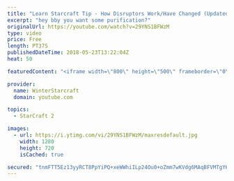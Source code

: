 ```yaml
---
title: "Learn Starcraft Tip - How Disruptors Work/Have Changed (Updated Patch 4.0 2018)"
excerpt: "hey bby you want some purification?"
originalUrl: https://youtube.com/watch?v=29YNS1BFWzM
type: video
price: Free
length: PT37S
publishedDateTime: 2018-05-23T13:22:04Z
heat: 50

featuredContent: "<iframe width=\"800\" height=\"500\" frameborder=\"0\" src=\"https://www.youtube.com/embed/29YNS1BFWzM\" allow=\"accelerometer; autoplay; encrypted-media; gyroscope; picture-in-picture\" allowfullscreen></iframe>"

provider:
  name: WinterStarcraft
  domain: youtube.com

topics:
  - StarCraft 2

images:
  - url: https://i.ytimg.com/vi/29YNS1BFWzM/maxresdefault.jpg
    width: 1280
    height: 720
    isCached: true

secured: "tnmFTT5Ez13yyRCT8PpYiPQ+xeWWhiILp24Ou0+oZmm7wKVdg6MAqBFVMTgYKF0eDcA1WeerN/ZqYRnaH2qwXyl1h2Xz/z115qsgwHGeTCpBOv5DMBnBJtJcAAyhEg7YQDFeNzRDOH1VpCBPDdpGjgcTYNwHccYhoju6aX4D1UMob7VJSYo8WPhdYlKVRSg9y94Pk8uCMTYO/RjOS6PlbkHXBAOH6p7Jhyz7PEtZLwXBx9cWyFVvgoKwj9cpExcQdXGyUrYQLch/ZP+qcHsdv/pdsYc2yNWNJs2dW+KPcBfma88GWewwE6qh2n4lZSRmNW3bnICJQ3wIGOJ/vvgBN7dVesfRyFCs2m1fUMUUNdRaDG4CLmjBAtDMwGBGFvfr1SaRjwby3ZJNyxydyDMh2F5hSS34AhJPJwYSrSBhME0=;JBim6qw3EL2TiOJ5r4y/ow=="
---
```


